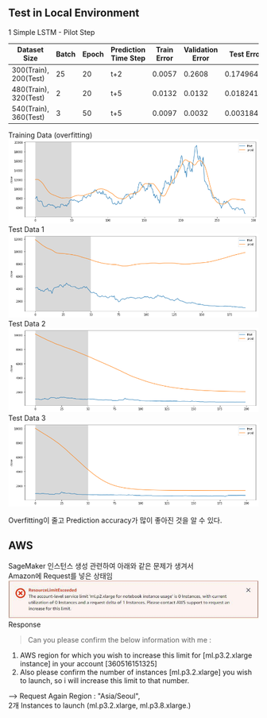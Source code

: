 ## Test in Local Environment
  
1 Simple LSTM - Pilot Step  

| Dataset Size     | Batch |  Epoch  | Prediction Time Step | Train Error | Validation Error | Test Error |
| ---------------- | ----- | ------- | -------------------- | ----------- | ---------------- | ---------- |  
| 300(Train), 200(Test)| 25  |  20   |      t+2             | 0.0057      |    0.2608           | 0.1749641  | 
| 480(Train), 320(Test)| 2   |  20   |      t+5             | 0.0132      |     0.0132           | 0.0182414  | 
| 540(Train), 360(Test)| 3   |  50   |      t+5             | 0.0097      |     0.0032           | 0.00318466 |


Training Data (overfitting)  
![alt text](./Images/LSTM_pilot_train.png)  
Test Data 1  
![alt text](./Images/LSTM_pilot_test.png)
Test Data 2  
![alt text](./Images/LSTM_pilot2_test.png) 
Test Data 3  
![alt text](./Images/LSTM_pilot3_test.png)

Overfitting이 줄고 Prediction accuracy가 많이 좋아진 것을 알 수 있다.


## AWS 
SageMaker 인스턴스 생성 관련하여 아래와 같은 문제가 생겨서  
Amazon에 Request를 넣은 상태임  
![alt text](./Images/Error_message_SageMaker.jpg) 
Response  
> Can you please confirm the below information with me :
1. AWS region for which you wish to increase this limit for [ml.p3.2.xlarge instance] in your account [360516151325] 
2. Also please confirm the number of instances [ml.p3.2.xlarge] you wish to launch, so i will increase this limit to that number.  

--> Request Again
Region : "Asia/Seoul",   
2개 Instances to launch (ml.p3.2.xlarge, ml.p3.8.xlarge.)